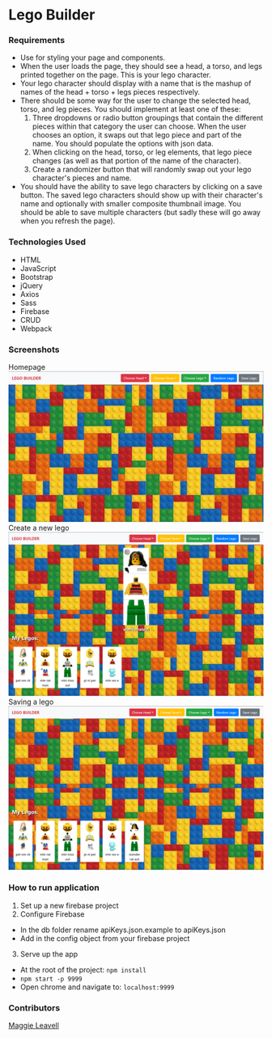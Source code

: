 # Lego Builder

### Requirements
- Use for styling your page and components.
- When the user loads the page, they should see a head, a torso, and legs printed together on the page. This is your lego character.
- Your lego character should display with a name that is the mashup of names of the head + torso + legs pieces respectively.
- There should be some way for the user to change the selected head, torso, and leg pieces. You should implement at least one of these:
  1. Three dropdowns or radio button groupings that contain the different pieces within that category the user can choose. When the user chooses an option, it swaps out that lego piece and part of the name. You should populate the options with json data.
  1. When clicking on the head, torso, or leg elements, that lego piece changes (as well as that portion of the name of the character).
  1. Create a randomizer button that will randomly swap out your lego character's pieces and name.
- You should have the ability to save lego characters by clicking on a save button. The saved lego characters should show up with their character's name and optionally with smaller composite thumbnail image. You should be able to save multiple characters (but sadly these will go away when you refresh the page).

 ### Technologies Used
* HTML
* JavaScript
* Bootstrap
* jQuery
* Axios
* Sass
* Firebase
* CRUD
* Webpack

### Screenshots
Homepage
![screenshot](./screenshots/homepage.png)
Create a new lego
![screenshot1](./screenshots/both.png)
Saving a lego
![screenshot1](./screenshots/savelego.png)

### How to run application
1. Set up a new firebase project
2. Configure Firebase
  * In the db folder rename apiKeys.json.example to apiKeys.json
  * Add in the config object from your firebase project
3. Serve up the app
* At the root of the project: `npm install`
* `npm start -p 9999`
* Open chrome and navigate to: `localhost:9999`
 ### Contributors
[Maggie Leavell](https://github.com/mjleavell)
